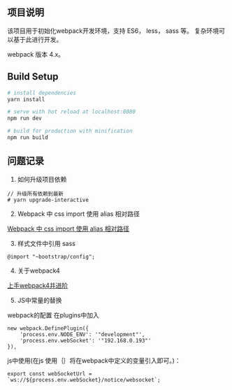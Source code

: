 ## 项目说明

该项目用于初始化webpack开发环境，支持 ES6， less， sass 等。 复杂环境可以基于此进行开发。

webpack 版本 4.x。

## Build Setup

``` bash
# install dependencies
yarn install

# serve with hot reload at localhost:8080
npm run dev

# build for production with minification
npm run build

```


## 问题记录

1. 如何升级项目依赖

```
// 升级所有依赖到最新
# yarn upgrade-interactive 

```

2. Webpack 中 css import 使用 alias 相对路径

[Webpack 中 css import 使用 alias 相对路径](https://wiki.zthxxx.me/wiki/%E6%8A%80%E6%9C%AF%E5%BC%80%E5%8F%91/%E5%89%8D%E7%AB%AF/Webpack-%E4%B8%AD-css-import-%E4%BD%BF%E7%94%A8-alias-%E7%9B%B8%E5%AF%B9%E8%B7%AF%E5%BE%84/)

3. 样式文件中引用 sass

```
@import "~bootstrap/config";
```

4. 关于webpack4

[上手webpack4并进阶](https://www.jianshu.com/p/6c998f83e637)


5. JS中常量的替换

webpack的配置 在plugins中加入

```
new webpack.DefinePlugin({
    'process.env.NODE_ENV': '"development"',
    'process.env.webSocket': '"192.168.0.193"'
}),
```

js中使用(在js 使用｛｝将在webpack中定义的变量引入即可。)：

```
export const webSocketUrl = `ws://${process.env.webSocket}/notice/websocket`;

```



